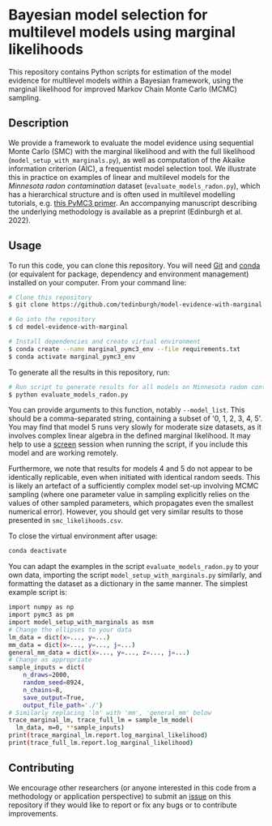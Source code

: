 # Bayesian model selection for multilevel models using marginal likelihoods

This repository contains Python scripts for estimation of the model evidence for 
multilevel models within a Bayesian framework, using the marginal likelihood for 
improved Markov Chain Monte Carlo (MCMC) sampling. 

## Description

We provide a framework to evaluate the model evidence using sequential Monte Carlo 
(SMC) with the marginal likelihood and with the full likelihood 
(`model_setup_with_marginals.py`), as well as computation of the Akaike information 
criterion (AIC), a frequentist model selection tool. We illustrate this in practice 
on examples of linear and multilevel models for the *Minnesota radon contamination* 
dataset (`evaluate_models_radon.py`), which has a hierarchical structure and is often 
used in multilevel modelling tutorials, e.g. 
[this PyMC3 primer](https://docs.pymc.io/en/v3/pymc-examples/examples/case_studies/multilevel_modeling.html). 
An accompanying manuscript describing the underlying methodology is available as a 
preprint (Edinburgh et al. 2022).

## Usage

To run this code, you can clone this repository. You will need [Git](https://git-scm.com) 
and [conda](https://docs.conda.io) (or equivalent for package, dependency and environment 
management) installed on your computer. From your command line:

```bash
# Clone this repository
$ git clone https://github.com/tedinburgh/model-evidence-with-marginal

# Go into the repository
$ cd model-evidence-with-marginal

# Install dependencies and create virtual environment
$ conda create --name marginal_pymc3_env --file requirements.txt
$ conda activate marginal_pymc3_env
```

To generate all the results in this repository, run: 

```bash
# Run script to generate results for all models on Minnesota radon contamination dataset
$ python evaluate_models_radon.py
```
You can provide arguments to this function, notably `--model_list`. This should be a comma-separated 
string, containing a subset of '0, 1, 2, 3, 4, 5'. You may find that model 5 runs very slowly
for moderate size datasets, as it involves complex linear algebra in the defined marginal likelihood.
It may help to use a [screen](https://www.gnu.org/software/screen/manual/screen.html) session when running
the script, if you include this model and are working remotely.

Furthermore, we note that results for models 4 and 5 do not appear to be identically replicable, even when
initiated with identical random seeds. This is likely an artefact of a sufficiently complex model set-up 
involving MCMC sampling (where one parameter value in sampling explicitly relies on the values of other 
sampled parameters, which propagates even the smallest numerical error). However, you should get very 
similar results to those presented in `smc_likelihoods.csv`.

To close the virtual environment after usage:

```bash
conda deactivate
```

You can adapt the examples in the script `evaluate_models_radon.py` to your own data, 
importing the script `model_setup_with_marginals.py` similarly, and formatting the dataset 
as a dictionary in the same manner. The simplest example script is:
```bash
import numpy as np
import pymc3 as pm
import model_setup_with_marginals as msm
# Change the ellipses to your data
lm_data = dict(x=..., y=...)
mm_data = dict(x=..., y=..., j=...)
general_mm_data = dict(x=..., y=..., z=..., j=...)
# Change as appropriate
sample_inputs = dict(
    n_draws=2000,
    random_seed=8924,
    n_chains=8,
    save_output=True,
    output_file_path='./')
# Similarly replacing 'lm' with 'mm', 'general_mm' below
trace_marginal_lm, trace_full_lm = sample_lm_model(
  lm_data, m=0, **sample_inputs)
print(trace_marginal_lm.report.log_marginal_likelihood)
print(trace_full_lm.report.log_marginal_likelihood)
```

## Contributing

We encourage other researchers (or anyone interested in this code from a methodology
or application perspective) to submit an 
[issue](https://github.com/tedinburgh/model-evidence-with-marginal/issues) on this
repository if they would like to report or fix any bugs or to contribute improvements.

